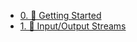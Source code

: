 <!-- markdownlint-disable first-line-heading -->

- [0. 🌱 Getting Started](0-Getting-Started/ "🌱 Getting Started")
- [1. 🌊 Input/Output Streams](1-Input-Output-Streams/ "🌊 Input/Output Streams")

